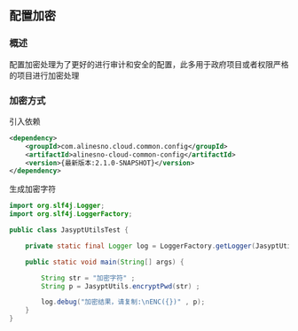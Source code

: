 ## 配置加密

### 概述

配置加密处理为了更好的进行审计和安全的配置，此多用于政府项目或者权限严格的项目进行加密处理

### 加密方式

引入依赖

```xml
<dependency>
    <groupId>com.alinesno.cloud.common.config</groupId>
    <artifactId>alinesno-cloud-common-config</artifactId>
    <version>{最新版本:2.1.0-SNAPSHOT}</version>
</dependency>
```

生成加密字符

```java
import org.slf4j.Logger;
import org.slf4j.LoggerFactory;

public class JasyptUtilsTest {

	private static final Logger log = LoggerFactory.getLogger(JasyptUtilsTest.class) ;

	public static void main(String[] args) {

		String str = "加密字符" ;
		String p = JasyptUtils.encryptPwd(str) ;

		log.debug("加密结果，请复制:\nENC({})" , p);
	}
}
```
